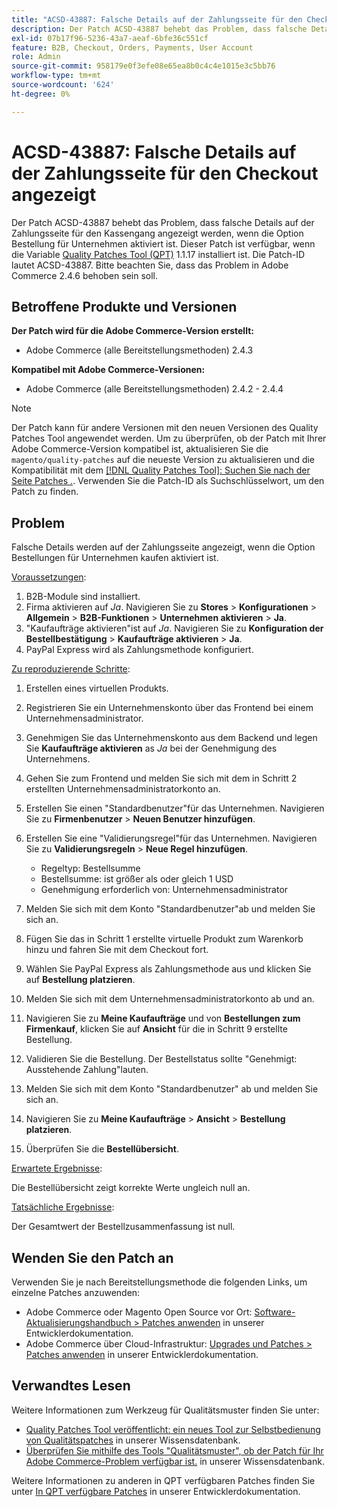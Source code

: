 ```yaml
---
title: "ACSD-43887: Falsche Details auf der Zahlungsseite für den Checkout angezeigt"
description: Der Patch ACSD-43887 behebt das Problem, dass falsche Details auf der Zahlungsseite für den Kassengang angezeigt werden, wenn die Option Bestellung für Unternehmen aktiviert ist. Dieser Patch ist verfügbar, wenn das [Quality Patches Tool (QPT)](/help/announcements/adobe-commerce-announcements/magento-quality-patches-released-new-tool-to-self-serve-quality-patches.md) 1.1.17 installiert ist. Die Patch-ID lautet ACSD-43887. Bitte beachten Sie, dass das Problem in Adobe Commerce 2.4.6 behoben sein soll.
exl-id: 07b17f96-5236-43a7-aeaf-6bfe36c551cf
feature: B2B, Checkout, Orders, Payments, User Account
role: Admin
source-git-commit: 958179e0f3efe08e65ea8b0c4c4e1015e3c5bb76
workflow-type: tm+mt
source-wordcount: '624'
ht-degree: 0%

---
```


# ACSD-43887: Falsche Details auf der Zahlungsseite für den Checkout angezeigt

Der Patch ACSD-43887 behebt das Problem, dass falsche Details auf der Zahlungsseite für den Kassengang angezeigt werden, wenn die Option Bestellung für Unternehmen aktiviert ist. Dieser Patch ist verfügbar, wenn die Variable [Quality Patches Tool (QPT)](/help/announcements/adobe-commerce-announcements/magento-quality-patches-released-new-tool-to-self-serve-quality-patches.md) 1.1.17 installiert ist. Die Patch-ID lautet ACSD-43887. Bitte beachten Sie, dass das Problem in Adobe Commerce 2.4.6 behoben sein soll.

## Betroffene Produkte und Versionen

**Der Patch wird für die Adobe Commerce-Version erstellt:**

* Adobe Commerce (alle Bereitstellungsmethoden) 2.4.3

**Kompatibel mit Adobe Commerce-Versionen:**

* Adobe Commerce (alle Bereitstellungsmethoden) 2.4.2 - 2.4.4

>[!NOTE]
>
>Der Patch kann für andere Versionen mit den neuen Versionen des Quality Patches Tool angewendet werden. Um zu überprüfen, ob der Patch mit Ihrer Adobe Commerce-Version kompatibel ist, aktualisieren Sie die `magento/quality-patches` auf die neueste Version zu aktualisieren und die Kompatibilität mit dem [[!DNL Quality Patches Tool]: Suchen Sie nach der Seite Patches .](https://devdocs.magento.com/quality-patches/tool.html#patch-grid). Verwenden Sie die Patch-ID als Suchschlüsselwort, um den Patch zu finden.

## Problem

Falsche Details werden auf der Zahlungsseite angezeigt, wenn die Option Bestellungen für Unternehmen kaufen aktiviert ist.

<u>Voraussetzungen</u>:

1. B2B-Module sind installiert.
1. Firma aktivieren auf _Ja_. Navigieren Sie zu **Stores** > **Konfigurationen** > **Allgemein** > **B2B-Funktionen** > **Unternehmen aktivieren** > **Ja**.
1. &quot;Kaufaufträge aktivieren&quot;ist auf _Ja_. Navigieren Sie zu **Konfiguration der Bestellbestätigung** > **Kaufaufträge aktivieren** > **Ja**.
1. PayPal Express wird als Zahlungsmethode konfiguriert.

<u>Zu reproduzierende Schritte</u>:

1. Erstellen eines virtuellen Produkts.
1. Registrieren Sie ein Unternehmenskonto über das Frontend bei einem Unternehmensadministrator.
1. Genehmigen Sie das Unternehmenskonto aus dem Backend und legen Sie **Kaufaufträge aktivieren** as _Ja_ bei der Genehmigung des Unternehmens.
1. Gehen Sie zum Frontend und melden Sie sich mit dem in Schritt 2 erstellten Unternehmensadministratorkonto an.
1. Erstellen Sie einen &quot;Standardbenutzer&quot;für das Unternehmen. Navigieren Sie zu **Firmenbenutzer** > **Neuen Benutzer hinzufügen**.
1. Erstellen Sie eine &quot;Validierungsregel&quot;für das Unternehmen. Navigieren Sie zu **Validierungsregeln** > **Neue Regel hinzufügen**.

   * Regeltyp: Bestellsumme
   * Bestellsumme: ist größer als oder gleich 1 USD
   * Genehmigung erforderlich von: Unternehmensadministrator

1. Melden Sie sich mit dem Konto &quot;Standardbenutzer&quot;ab und melden Sie sich an.
1. Fügen Sie das in Schritt 1 erstellte virtuelle Produkt zum Warenkorb hinzu und fahren Sie mit dem Checkout fort.
1. Wählen Sie PayPal Express als Zahlungsmethode aus und klicken Sie auf **Bestellung platzieren**.
1. Melden Sie sich mit dem Unternehmensadministratorkonto ab und an.
1. Navigieren Sie zu **Meine Kaufaufträge** und von **Bestellungen zum Firmenkauf**, klicken Sie auf **Ansicht** für die in Schritt 9 erstellte Bestellung.
1. Validieren Sie die Bestellung. Der Bestellstatus sollte &quot;Genehmigt: Ausstehende Zahlung&quot;lauten.
1. Melden Sie sich mit dem Konto &quot;Standardbenutzer&quot; ab und melden Sie sich an.
1. Navigieren Sie zu **Meine Kaufaufträge** > **Ansicht** > **Bestellung platzieren**.
1. Überprüfen Sie die **Bestellübersicht**.

<u>Erwartete Ergebnisse</u>:

Die Bestellübersicht zeigt korrekte Werte ungleich null an.

<u>Tatsächliche Ergebnisse</u>:

Der Gesamtwert der Bestellzusammenfassung ist null.

## Wenden Sie den Patch an

Verwenden Sie je nach Bereitstellungsmethode die folgenden Links, um einzelne Patches anzuwenden:

* Adobe Commerce oder Magento Open Source vor Ort: [Software-Aktualisierungshandbuch > Patches anwenden](https://devdocs.magento.com/guides/v2.4/comp-mgr/patching/mqp.html) in unserer Entwicklerdokumentation.
* Adobe Commerce über Cloud-Infrastruktur: [Upgrades und Patches > Patches anwenden](https://devdocs.magento.com/cloud/project/project-patch.html) in unserer Entwicklerdokumentation.

## Verwandtes Lesen

Weitere Informationen zum Werkzeug für Qualitätsmuster finden Sie unter:

* [Quality Patches Tool veröffentlicht: ein neues Tool zur Selbstbedienung von Qualitätspatches](/help/announcements/adobe-commerce-announcements/magento-quality-patches-released-new-tool-to-self-serve-quality-patches.md) in unserer Wissensdatenbank.
* [Überprüfen Sie mithilfe des Tools &quot;Qualitätsmuster&quot;, ob der Patch für Ihr Adobe Commerce-Problem verfügbar ist.](/help/support-tools/patches-available-in-qpt-tool/check-patch-for-magento-issue-with-magento-quality-patches.md) in unserer Wissensdatenbank.

Weitere Informationen zu anderen in QPT verfügbaren Patches finden Sie unter [In QPT verfügbare Patches](https://devdocs.magento.com/quality-patches/tool.html#patch-grid) in unserer Entwicklerdokumentation.
